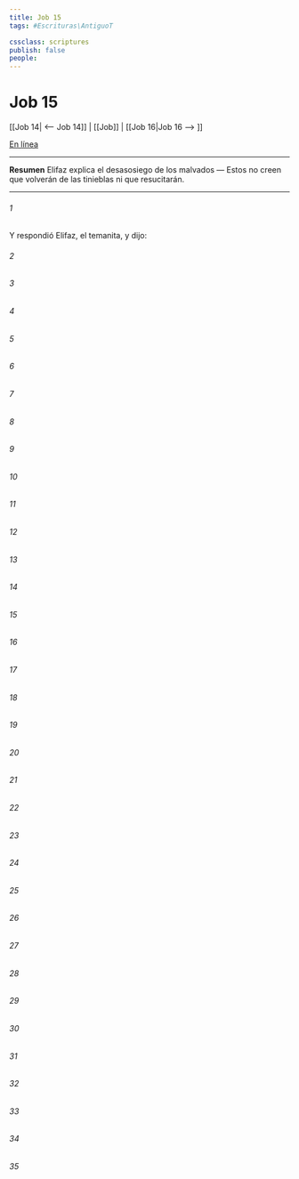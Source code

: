 ```yaml
---
title: Job 15
tags: #Escrituras\AntiguoT

cssclass: scriptures
publish: false
people:
---
```


# Job 15
[[Job 14| <-- Job 14]] | [[Job]] | [[Job 16|Job 16 --> ]]

[En línea](https://churchofjesuschrist.org/study/scriptures/ot/job/15?lang=spa)

---
__Resumen__
Elifaz explica el desasosiego de los malvados — Estos no creen que volverán de las tinieblas ni que resucitarán.

---
###### 1 
Y respondió Elifaz, el temanita, y dijo:

###### 2 


###### 3 


###### 4 


###### 5 


###### 6 


###### 7 


###### 8 


###### 9 


###### 10 


###### 11 


###### 12 


###### 13 


###### 14 


###### 15 


###### 16 


###### 17 


###### 18 


###### 19 


###### 20 


###### 21 


###### 22 


###### 23 


###### 24 


###### 25 


###### 26 


###### 27 


###### 28 


###### 29 


###### 30 


###### 31 


###### 32 


###### 33 


###### 34 


###### 35 


